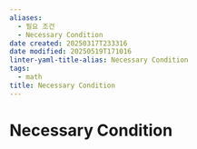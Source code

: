 ```yaml
---
aliases:
  - 필요 조건
  - Necessary Condition
date created: 20250317T233316
date modified: 20250519T171016
linter-yaml-title-alias: Necessary Condition
tags:
  - math
title: Necessary Condition
---
```


# Necessary Condition
